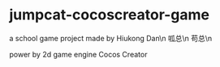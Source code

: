 # jumpcat-cocoscreator-game
a school game project made by
Hiukong Dan\n
呱总\n
苟总\n

power by 2d game engine Cocos Creator
